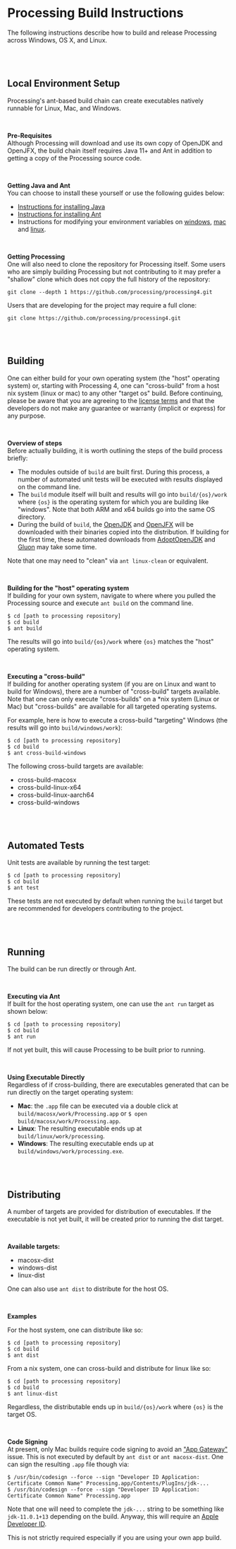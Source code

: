 Processing Build Instructions
==============================
The following instructions describe how to build and release Processing across Windows, OS X, and Linux.

<br>
<br>


Local Environment Setup
------------------------------
Processing's ant-based build chain can create executables natively runnable for Linux, Mac, and Windows.

<br>

**Pre-Requisites**  
Although Processing will download and use its own copy of OpenJDK and OpenJFX, the build chain itself requires Java 11+ and Ant in addition to getting a copy of the Processing source code.

<br>

**Getting Java and Ant**  
You can choose to install these yourself or use the following guides below:

 - [Instructions for installing Java](https://adoptopenjdk.net/installation.html?variant=openjdk11&jvmVariant=hotspot#x64_mac-jdk)
 - [Instructions for installing Ant](http://ant.apache.org/manual/install.html)
 - Instructions for modifying your environment variables on [windows](https://www.architectryan.com/2018/03/17/add-to-the-path-on-windows-10/), [ mac](https://medium.com/@himanshuagarwal1395/setting-up-environment-variables-in-macos-sierra-f5978369b255) and [linux](https://www.cyberciti.biz/faq/set-environment-variable-linux/).

<br>

**Getting Processing**  
One will also need to clone the repository for Processing itself. Some users who are simply building Processing but not contributing to it may prefer a "shallow" clone which does not copy the full history of the repository:

```
git clone --depth 1 https://github.com/processing/processing4.git
```

Users that are developing for the project may require a full clone:

```
git clone https://github.com/processing/processing4.git
```

<br>
<br>

Building
------------------------------
One can either build for your own operating system (the "host" operating system) or, starting with Processing 4, one can "cross-build" from a host nix system (linux or mac) to any other "target os" build. Before continuing, please be aware that you are agreeing to the [license terms](https://github.com/sampottinger/processing/blob/master/LICENSE.md) and that the developers do not make any guarantee or warranty (implicit or express) for any purpose.

<br>

**Overview of steps**  
Before actually building, it is worth outlining the steps of the build process briefly:

 - The modules outside of `build` are built first. During this process, a number of automated unit tests will be executed with results displayed on the command line.
 - The `build` module itself will built and results will go into `build/{os}/work` where `{os}` is the operating system for which you are building like "windows". Note that both ARM and x64 builds go into the same OS directory.
 - During the build of `build`, the [OpenJDK](https://openjdk.java.net/) and [OpenJFX](https://openjfx.io/) will be downloaded with their binaries copied into the distribution. If building for the first time, these automated downloads from [AdoptOpenJDK](https://adoptopenjdk.net/) and [Gluon](https://gluonhq.com/) may take some time.

Note that one may need to "clean" via `ant linux-clean` or equivalent.

<br>

**Building for the "host" operating system**  
If building for your own system, navigate to where where you pulled the Processing source and execute `ant build` on the command line.

```
$ cd [path to processing repository]
$ cd build
$ ant build
```

The results will go into `build/{os}/work` where `{os}` matches the "host" operating system.

<br>

**Executing a "cross-build"**  
If building for another operating system (if you are on Linux and want to build for Windows), there are a number of "cross-build" targets available. Note that one can only execute "cross-builds" on a *nix system (Linux or Mac) but "cross-builds" are available for all targeted operating systems.

For example, here is how to execute a cross-build "targeting" Windows (the results will go into `build/windows/work`):

```
$ cd [path to processing repository]
$ cd build
$ ant cross-build-windows
```

The following cross-build targets are available:

 - cross-build-macosx
 - cross-build-linux-x64
 - cross-build-linux-aarch64
 - cross-build-windows

<br>
<br>

Automated Tests
------------------------------
Unit tests are available by running the test target:

```
$ cd [path to processing repository]
$ cd build
$ ant test
```

These tests are not executed by default when running the `build` target but are recommended for developers contributing to the project.

<br>
<br>

Running
------------------------------
The build can be run directly or through Ant.

<br>

**Executing via Ant**  
If built for the host operating system, one can use the `ant run` target as shown below:

```
$ cd [path to processing repository]
$ cd build
$ ant run
```

If not yet built, this will cause Processing to be built prior to running.

<br>

**Using Executable Directly**  
Regardless of if cross-building, there are executables generated that can be run directly on the target operating system:

 - **Mac**: the `.app` file can be executed via a double click at `build/macosx/work/Processing.app` or `$ open build/macosx/work/Processing.app`.
 - **Linux**:  The resulting executable ends up at `build/linux/work/processing`.
 - **Windows**: The resulting executable ends up at `build/windows/work/processing.exe`.

<br>
<br>

Distributing
------------------------------
A number of targets are provided for distribution of executables. If the executable is not yet built, it will be created prior to running the dist target.

<br>

**Available targets:**  

 - macosx-dist
 - windows-dist
 - linux-dist

One can also use `ant dist` to distribute for the host OS.

<br>

**Examples**  

For the host system, one can distribute like so:

```
$ cd [path to processing repository]
$ cd build
$ ant dist
```

From a nix system, one can cross-build and distribute for linux like so:

```
$ cd [path to processing repository]
$ cd build
$ ant linux-dist
```

Regardless, the distributable ends up in `build/{os}/work` where `{os}` is the target OS.

<br>

**Code Signing**  
At present, only Mac builds require code signing to avoid an ["App Gateway"](https://support.apple.com/en-us/HT202491) issue. This is not executed by default by `ant dist` or `ant macosx-dist`. One can sign the resulting `.app` file though via:

```
$ /usr/bin/codesign --force --sign "Developer ID Application: Certificate Common Name" Processing.app/Contents/PlugIns/jdk-...
$ /usr/bin/codesign --force --sign "Developer ID Application: Certificate Common Name" Processing.app
```

Note that one will need to complete the `jdk-...` string to be something like `jdk-11.0.1+13` depending on the build. Anyway, this will require an [Apple Developer ID](https://developer.apple.com/developer-id/).

This is not strictly required especially if you are using your own app build.
